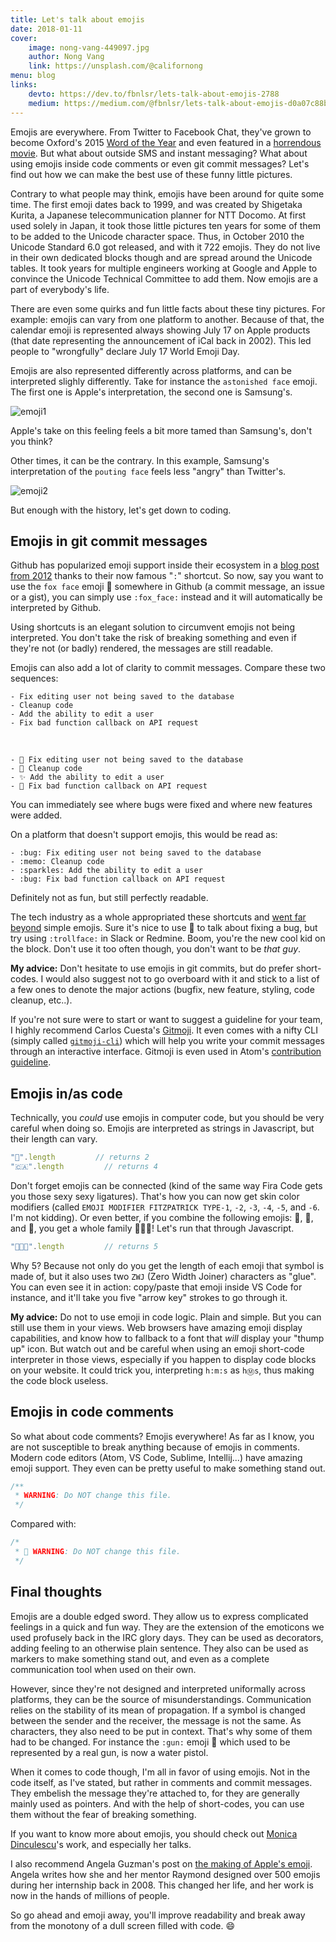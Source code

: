 ```yaml
---
title: Let's talk about emojis
date: 2018-01-11
cover:
    image: nong-vang-449097.jpg
    author: Nong Vang
    link: https://unsplash.com/@californong
menu: blog
links:
    devto: https://dev.to/fbnlsr/lets-talk-about-emojis-2788
    medium: https://medium.com/@fbnlsr/lets-talk-about-emojis-d0a07c88b319
---
```

Emojis are everywhere. From Twitter to Facebook Chat, they've grown to become Oxford's 2015 [Word of the Year](http://time.com/4114886/oxford-word-of-the-year-2015-emoji/) and even featured in a [horrendous movie](https://www.rottentomatoes.com/m/the_emoji_movie). But what about outside SMS and instant messaging? What about using emojis inside code comments or even git commit messages? Let's find out how we can make the best use of these funny little pictures.

Contrary to what people may think, emojis have been around for quite some time. The first emoji dates back to 1999, and was created by Shigetaka Kurita, a Japanese telecommunication planner for NTT Docomo. At first used solely in Japan, it took those little pictures ten years for some of them to be added to the Unicode character space. Thus, in October 2010 the Unicode Standard 6.0 got released, and with it 722 emojis. They do not live in their own dedicated blocks though and are spread around the Unicode tables. It took years for multiple engineers working at Google and Apple to convince the Unicode Technical Committee to add them. Now emojis are a part of everybody's life.

There are even some quirks and fun little facts about these tiny pictures. For example: emojis can vary from one platform to another. Because of that, the calendar emoji is represented always showing July 17 on Apple products (that date representing the announcement of iCal back in 2002). This led people to "wrongfully" declare July 17 World Emoji Day.

Emojis are also represented differently across platforms, and can be interpreted slighly differently. Take for instance the `astonished face` emoji. The first one is Apple's interpretation, the second one is Samsung's.

![emoji1](/img/posts/emoji1.png)

Apple's take on this feeling feels a bit more tamed than Samsung's, don't you think?

Other times, it can be the contrary. In this example, Samsung's interpretation of the `pouting face` feels less "angry" than Twitter's.

![emoji2](/img/posts/emoji2.png)

But enough with the history, let's get down to coding.

## Emojis in git commit messages

Github has popularized emoji support inside their ecosystem in a [blog post from 2012](https://github.com/blog/1289-emoji-autocomplete) thanks to their now famous "`:`" shortcut. So now, say you want to use the `fox face` emoji 🦊 somewhere in Github (a commit message, an issue or a gist), you can simply use `:fox_face:` instead and it will automatically be interpreted by Github.

Using shortcuts is an elegant solution to circumvent emojis not being interpreted. You don't take the risk of breaking something and even if they're not (or badly) rendered, the messages are still readable.

Emojis can also add a lot of clarity to commit messages. Compare these two sequences:

```
- Fix editing user not being saved to the database
- Cleanup code
- Add the ability to edit a user
- Fix bad function callback on API request
```

&nbsp;

```
- 🐛 Fix editing user not being saved to the database
- 📝 Cleanup code
- ✨ Add the ability to edit a user
- 🐛 Fix bad function callback on API request
```

You can immediately see where bugs were fixed and where new features were added.

On a platform that doesn't support emojis, this would be read as:

```
- :bug: Fix editing user not being saved to the database
- :memo: Cleanup code
- :sparkles: Add the ability to edit a user
- :bug: Fix bad function callback on API request
```

Definitely not as fun, but still perfectly readable.

The tech industry as a whole appropriated these shortcuts and [went far beyond](https://www.webpagefx.com/tools/emoji-cheat-sheet/) simple emojis. Sure it's nice to use 🐛 to talk about fixing a bug, but try using `:trollface:` in Slack or Redmine. Boom, you're the new cool kid on the block. Don't use it too often though, you don't want to be *that guy*.

**My advice:** Don't hesitate to use emojis in git commits, but do prefer short-codes. I would also suggest not to go overboard with it and stick to a list of a few ones to denote the major actions (bugfix, new feature, styling, code cleanup, etc..).

If you're not sure were to start or want to suggest a guideline for your team, I highly recommend Carlos Cuesta's [Gitmoji](https://gitmoji.carloscuesta.me/). It even comes with a nifty CLI (simply called [`gitmoji-cli`](https://github.com/carloscuesta/gitmoji-cli)) which will help you write your commit messages through an interactive interface. Gitmoji is even used in Atom's [contribution guideline](https://github.com/atom/atom/blob/master/CONTRIBUTING.md#git-commit-messages).

## Emojis in/as code

Technically, you *could* use emojis in computer code, but you should be very careful when doing so. Emojis are interpreted as strings in Javascript, but their length can vary.

```javascript
"🐼".length         // returns 2
"🇨🇦".length         // returns 4
```

Don't forget emojis can be connected (kind of the same way Fira Code gets you those sexy sexy ligatures). That's how you can now get skin color modifiers (called `EMOJI MODIFIER FITZPATRICK TYPE-1`, `-2`, `-3`, `-4`, `-5`, and `-6`. I'm not kidding). Or even better, if you combine the following emojis: 👨, 👩, and 👧, you get a whole family 👨‍👩‍👧! Let's run that through Javascript.

```javascript
"👨‍👩‍👧".length         // returns 5
```

Why 5? Because not only do you get the length of each emoji that symbol is made of, but it also uses two `ZWJ` (Zero Width  Joiner) characters as "glue". You can even see it in action: copy/paste that emoji inside VS Code for instance, and it'll take you five "arrow key" strokes to go through it.

**My advice:** Do not to use emoji in code logic. Plain and simple. But you can still use them in your views. Web browsers have amazing emoji display capabilities, and know how to fallback to a font that *will* display your "thump up" icon. But watch out and be careful when using an emoji short-code interpreter in those views, especially if you happen to display code blocks on your website. It could trick you, interpreting `h:m:s` as `hⓂ️️s`, thus making the code block useless.

## Emojis in code comments

So what about code comments? Emojis everywhere! As far as I know, you are not susceptible to break anything because of emojis in comments. Modern code editors (Atom, VS Code, Sublime, Intellij...) have amazing emoji support. They even can be pretty useful to make something stand out.

```javascript
/**
 * WARNING: Do NOT change this file.
 */
```

Compared with:

```javascript
/*
 * 🛑 WARNING: Do NOT change this file.
 */
```

## Final thoughts

Emojis are a double edged sword. They allow us to express complicated feelings in a quick and fun way. They are the extension of the emoticons we used profusely back in the IRC glory days. They can be used as decorators, adding feeling to an otherwise plain sentence. They also can be used as markers to make something stand out, and even as a complete communication tool when used on their own.

However, since they're not designed and interpreted uniformally across platforms, they can be the source of misunderstandings. Communication relies on the stability of its mean of propagation. If a symbol is changed between the sender and the receiver, the message is not the same. As characters, they also need to be put in context. That's why some of them had to be changed. For instance the `:gun:` emoji 🔫 which used to be represented by a real gun, is now a water pistol.

When it comes to code though, I'm all in favor of using emojis. Not in the code itself, as I've stated, but rather in comments and commit messages. They embelish the message they're attached to, for they are generally mainly used as pointers. And with the help of short-codes, you can use them without the fear of breaking something.

If you want to know more about emojis, you should check out [Monica Dinculescu](https://meowni.ca/)'s work, and especially her talks.

I also recommend Angela Guzman's post on [the making of Apple's emoji](https://medium.com/@agzmn/the-making-of-apples-emoji-how-designing-these-tiny-icons-changed-my-life-16317250a9ee). Angela writes how she and her mentor Raymond designed over 500 emojis during her internship back in 2008. This changed her life, and her work is now in the hands of millions of people.

So go ahead and emoji away, you'll improve readability and break away from the monotony of a dull screen filled with code. 😄
